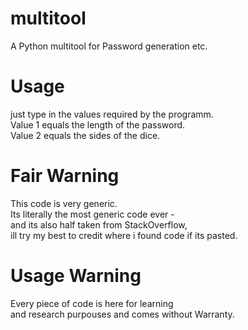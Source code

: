 # multitool
A Python multitool for Password generation etc.

# Usage
just type in the values required by the programm. <br/>
Value 1 equals the length of the password. <br/>
Value 2 equals the sides of the dice. 

# Fair Warning
This code is very generic. <br/> 
Its literally the most generic code ever - <br/>
and its also half taken from StackOverflow, <br/>
ill try my best to credit where i found code if its pasted. 

# Usage Warning 
Every piece of code is here for learning <br/>
and research purpouses and comes without Warranty. <br/> 
